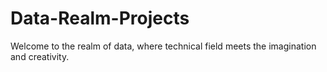 # Data-Realm-Projects
Welcome to the realm of data, where technical field meets the imagination and creativity.
